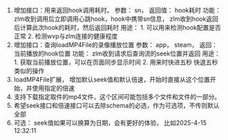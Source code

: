 1. 增加接口：用来返回hook调用耗时。
    参数： sn， 
    返回值： hook耗时
    功能： zlm收到调用后立即调用心跳hook，hook中携带sn信息， zlm收到hook返回后计算此次hook的耗时，然后返回耗时
    用途： 1. 可以用来检测hook配置是否正常
          2. 检测wvp与zlm连接的健康程度
2. 增加接口：查询loadMP4File的录像播放位置
   参数： app， steam，
   返回： 当前播放的hook位置
   功能： zlm收到请求后查询流的seek位置并返回
   用途： 1. 获取当前播放位置，可以在页面同步显示时间
         2. 用来时快进五秒 快退五秒类似的操作
3. loadMP4File扩展， 增加默认seek值和默认倍速，开始时直接从这个位置开始，并使用指定的倍速
4. 支持下载指定取件的mp4文件，这个区间可能包括多个文件和文件的一部分。
5. 希望seek接口和倍速接口可以去除schema的必选，作为可选项，不传则默认全部
6. 可选： seek值如果可以换算为日期，会有更好的体验， 比如2025-4-15 12:32:11
